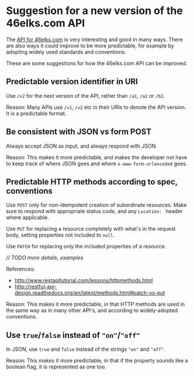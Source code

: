 # Suggestion for a new version of the 46elks.com API

The [API for 46elks.com](http://www.46elks.com/docs) is very interesting and good in many ways. There are also ways it could improve to be more predictable, for example by adopting widely used standards and conventions.

These are some suggestions for how the 46elks.com API can be improved.

## Predictable version identifier in URI

Use `/v2` for the next version of the API, rather than `/a1`, `/a2` or `/b2`.

Reason: Many APIs use `/v1`, `/v2` etc in their URIs to denote the API version. It is a predictable format.

## Be consistent with JSON vs form POST

Always accept JSON as input, and always respond with JSON.

Reason: This makes it more predictable, and makes the developer not have to keep track of where JSON goes and where `x-www-form-urlencoded` goes.

## Predictable HTTP methods according to spec, conventions

Use `POST` only for non-idempotent creation of subordinate resources. Make sure to respond with appropriate status code,
and any `Location: ` header where applicable.

Use `PUT` for replacing a resource completely with what's in the request body, setting properties not included to `null`.
 
Use `PATCH` for replacing only the included properties of a resource.

*// TODO more details, examples*

References:

  * http://www.restapitutorial.com/lessons/httpmethods.html
  * http://restful-api-design.readthedocs.org/en/latest/methods.html#patch-vs-put
  
Reason: This makes it more predictable, in that HTTP methods are used in the same way as in many other API's, and according to widely-adopted conventions.

## Use `true`/`false` instead of `"on"`/`"off"`

In JSON, use `true` and `false` instead of the strings `"on"` and `"off"`.

Reason: This makes it more predictable, in that if the property sounds like a boolean flag, it is represented as one too.